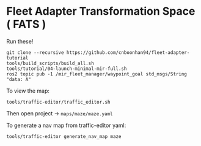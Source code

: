 # Fleet Adapter Transformation Space ( FATS )
Run these!
```
git clone --recursive https://github.com/cnboonhan94/fleet-adapter-tutorial
tools/build_scripts/build_all.sh
tools/tutorial/04-launch-minimal-mir-full.sh
ros2 topic pub -1 /mir_fleet_manager/waypoint_goal std_msgs/String "data: A"
```

To view the map:
```
tools/traffic-editor/traffic_editor.sh 

```
Then open project -> `maps/maze/maze.yaml`

To generate a nav map from traffic-editor yaml:
```
tools/traffic-editor generate_nav_map maze
```